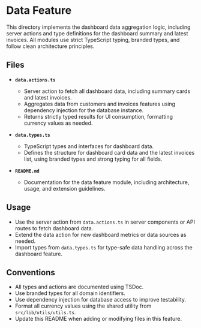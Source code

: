 # Data Feature

This directory implements the dashboard data aggregation logic, including server actions and type definitions for the dashboard summary and latest invoices. All modules use strict TypeScript typing, branded types, and follow clean architecture principles.

## Files

- **`data.actions.ts`**
  - Server action to fetch all dashboard data, including summary cards and latest invoices.
  - Aggregates data from customers and invoices features using dependency injection for the database instance.
  - Returns strictly typed results for UI consumption, formatting currency values as needed.

- **`data.types.ts`**
  - TypeScript types and interfaces for dashboard data.
  - Defines the structure for dashboard card data and the latest invoices list, using branded types and strong typing for all fields.

- **`README.md`**
  - Documentation for the data feature module, including architecture, usage, and extension guidelines.

## Usage

- Use the server action from `data.actions.ts` in server components or API routes to fetch dashboard data.
- Extend the data action for new dashboard metrics or data sources as needed.
- Import types from `data.types.ts` for type-safe data handling across the dashboard feature.

## Conventions

- All types and actions are documented using TSDoc.
- Use branded types for all domain identifiers.
- Use dependency injection for database access to improve testability.
- Format all currency values using the shared utility from `src/lib/utils/utils.ts`.
- Update this README when adding or modifying files in this feature.

